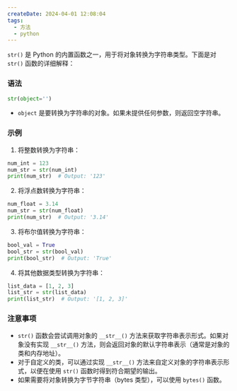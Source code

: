 ```yaml
---
createDate: 2024-04-01 12:08:04
tags:
  - 方法
  - python
---
```

`str()` 是 Python 的内置函数之一，用于将对象转换为字符串类型。下面是对 `str()` 函数的详细解释：

### 语法
```python
str(object='')
```

- `object` 是要转换为字符串的对象。如果未提供任何参数，则返回空字符串。

### 示例
1. 将整数转换为字符串：
```python
num_int = 123
num_str = str(num_int)
print(num_str)  # Output: '123'
```

2. 将浮点数转换为字符串：
```python
num_float = 3.14
num_str = str(num_float)
print(num_str)  # Output: '3.14'
```

3. 将布尔值转换为字符串：
```python
bool_val = True
bool_str = str(bool_val)
print(bool_str)  # Output: 'True'
```

4. 将其他数据类型转换为字符串：
```python
list_data = [1, 2, 3]
list_str = str(list_data)
print(list_str)  # Output: '[1, 2, 3]'
```

### 注意事项
- `str()` 函数会尝试调用对象的 `__str__()` 方法来获取字符串表示形式。如果对象没有实现 `__str__()` 方法，则会返回对象的默认字符串表示（通常是对象的类和内存地址）。
- 对于自定义的类，可以通过实现 `__str__()` 方法来自定义对象的字符串表示形式，以便在使用 `str()` 函数时得到符合期望的输出。
- 如果需要将对象转换为字节字符串（bytes 类型），可以使用 `bytes()` 函数。